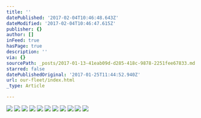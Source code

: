 ```yaml
---
title: ''
datePublished: '2017-02-04T10:46:48.643Z'
dateModified: '2017-02-04T10:46:47.615Z'
publisher: {}
author: []
inFeed: true
hasPage: true
description: ''
via: {}
sourcePath: _posts/2017-01-13-41eab09d-d285-418c-9878-2251fee67833.md
starred: false
datePublishedOriginal: '2017-01-25T11:44:52.940Z'
url: our-fleet/index.html
_type: Article

---
```

![](https://the-grid-user-content.s3-us-west-2.amazonaws.com/b6900d7a-187a-4d03-a033-6cd641d83222.png)
![](https://the-grid-user-content.s3-us-west-2.amazonaws.com/8d1cff70-233d-41bc-b267-75a736725e30.jpg)
![](https://the-grid-user-content.s3-us-west-2.amazonaws.com/2cfbd44c-f6c8-4952-a9b2-f7376c464109.jpg)
![](https://s3-us-west-2.amazonaws.com/the-grid-img/p/242aeeb597fe7202e1681cc5284b89022c03c764.jpg)
![](https://the-grid-user-content.s3-us-west-2.amazonaws.com/9daea3cf-558d-426c-894d-449055d8fce8.jpg)
![](https://the-grid-user-content.s3-us-west-2.amazonaws.com/9c04d64b-7f0f-4c84-ae14-efb15b9883b2.jpg)
![](https://the-grid-user-content.s3-us-west-2.amazonaws.com/b37c4b9f-e10e-43c9-bb22-286c5d37d84c.jpg)
![](https://the-grid-user-content.s3-us-west-2.amazonaws.com/7b7e1180-159d-4a0c-aa67-7cd8b3f9e682.jpg)
![](https://the-grid-user-content.s3-us-west-2.amazonaws.com/5ae3e4f9-6d1e-4fe3-9103-22f1928b2ed4.jpg)
![](https://the-grid-user-content.s3-us-west-2.amazonaws.com/b3430f0b-35c9-48e7-89eb-85aac5d6a7cb.jpg)
![](https://the-grid-user-content.s3-us-west-2.amazonaws.com/faa88fff-c506-485c-8926-e116c174e09f.jpg)